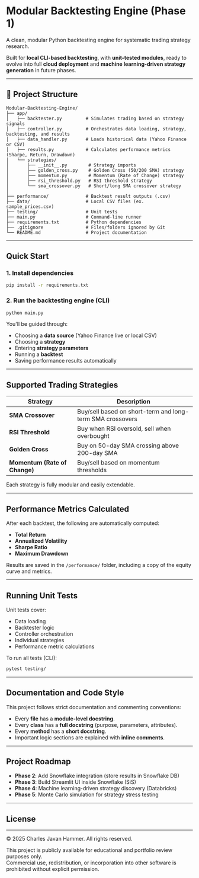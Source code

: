 # Modular Backtesting Engine (Phase 1)

A clean, modular Python backtesting engine for systematic trading strategy research.

Built for **local CLI-based backtesting**, with **unit-tested modules**, ready to evolve into full **cloud deployment** and **machine learning-driven strategy generation** in future phases.

---

## 📂 Project Structure

```plaintext
Modular-Backtesting-Engine/
├── app/
│   ├── backtester.py         # Simulates trading based on strategy signals
│   ├── controller.py         # Orchestrates data loading, strategy, backtesting, and results
│   ├── data_handler.py       # Loads historical data (Yahoo Finance or CSV)
│   ├── results.py            # Calculates performance metrics (Sharpe, Return, Drawdown)
│   └── strategies/
│       ├── __init__.py        # Strategy imports
│       ├── golden_cross.py    # Golden Cross (50/200 SMA) strategy
│       ├── momentum.py        # Momentum (Rate of Change) strategy
│       ├── rsi_threshold.py   # RSI threshold strategy
│       └── sma_crossover.py   # Short/long SMA crossover strategy
│
├── performance/              # Backtest result outputs (.csv)
├── data/                     # Local CSV files (ex. sample_prices.csv)
├── testing/                  # Unit tests
├── main.py                   # Command-line runner
├── requirements.txt          # Python dependencies
├── .gitignore                # Files/folders ignored by Git
└── README.md                 # Project documentation
```

---

## Quick Start

### 1. Install dependencies
```bash
pip install -r requirements.txt
```

### 2. Run the backtesting engine (CLI)
```bash
python main.py
```
You'll be guided through:
- Choosing a **data source** (Yahoo Finance live or local CSV)
- Choosing a **strategy**
- Entering **strategy parameters**
- Running a **backtest**
- Saving performance results automatically

---

## Supported Trading Strategies

| Strategy                    | Description |
|------------------------------|-------------|
| **SMA Crossover**            | Buy/sell based on short-term and long-term SMA crossovers |
| **RSI Threshold**            | Buy when RSI oversold, sell when overbought |
| **Golden Cross**             | Buy on 50-day SMA crossing above 200-day SMA |
| **Momentum (Rate of Change)**| Buy/sell based on momentum thresholds |

Each strategy is fully modular and easily extendable.

---

## Performance Metrics Calculated

After each backtest, the following are automatically computed:

- **Total Return**
- **Annualized Volatility**
- **Sharpe Ratio**
- **Maximum Drawdown**

Results are saved in the `/performance/` folder, including a copy of the equity curve and metrics.

---

## Running Unit Tests

Unit tests cover:
- Data loading
- Backtester logic
- Controller orchestration
- Individual strategies
- Performance metric calculations

To run all tests (CLI):

```bash
pytest testing/
```

---

## Documentation and Code Style

This project follows strict documentation and commenting conventions:
- Every **file** has a **module-level docstring**.
- Every **class** has a **full docstring** (purpose, parameters, attributes).
- Every **method** has a **short docstring**.
- Important logic sections are explained with **inline comments**.

---

## Project Roadmap

- **Phase 2**: Add Snowflake integration (store results in Snowflake DB)
- **Phase 3**: Build Streamlit UI inside Snowflake (SiS)
- **Phase 4**: Machine learning-driven strategy discovery (Databricks)
- **Phase 5**: Monte Carlo simulation for strategy stress testing

---

## License

---
© 2025 Charles Javan Hammer. All rights reserved.

This project is publicly available for educational and portfolio review purposes only.  
Commercial use, redistribution, or incorporation into other software is prohibited without explicit permission.
